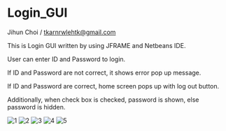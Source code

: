 # Login_GUI

Jihun Choi / tkarnrwlehtk@gmail.com

This is Login GUI written by using JFRAME and Netbeans IDE.

User can enter ID and Password to login.

If ID and Password are not correct, it shows error pop up message.

If ID and Password are correct, home screen pops up with log out button.

Additionally, when check box is checked, password is shown, else password is hidden.

![1](https://user-images.githubusercontent.com/98497929/189556086-f5b18744-f147-4836-bd60-9907facc61b0.PNG)
![2](https://user-images.githubusercontent.com/98497929/189556089-15293baa-59a8-4816-a6d1-748e430c9da9.PNG)
![3](https://user-images.githubusercontent.com/98497929/189556097-58a003fa-173d-41b2-bcce-b69f8d9ab9a7.PNG)
![4](https://user-images.githubusercontent.com/98497929/189556100-e64894bd-8ba6-4a81-92c0-a65b2c70de39.PNG)
![5](https://user-images.githubusercontent.com/98497929/189556103-1ac2328b-22f5-4f20-aa1c-3e2991bc525a.PNG)

